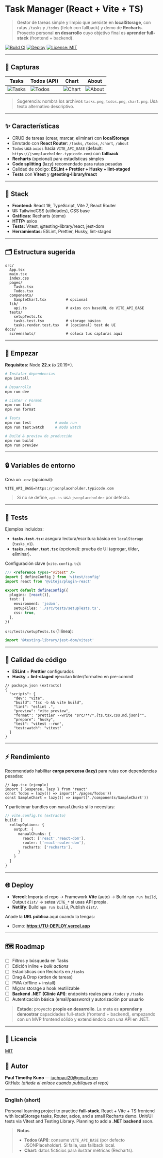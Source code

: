 # Task Manager (React + Vite + TS)

> Gestor de tareas simple y limpio que persiste en **localStorage**, con rutas `/tasks` y `/todos` (fetch con fallback) y demo de **Recharts**. Proyecto personal **en desarrollo** cuyo objetivo final es **aprender full-stack** (frontend + backend).

[![Build CI](https://img.shields.io/badge/CI-GitHub%20Actions-informational)](#)
[![Deploy](https://img.shields.io/badge/Deploy-Vercel-success)](#)
[![License: MIT](https://img.shields.io/badge/License-MIT-yellow.svg)](LICENSE)

---

## 📸 Capturas

| Tasks                                | Todos (API)                          | Chart                                | About                                |
| ------------------------------------ | ------------------------------------ | ------------------------------------ | ------------------------------------ |
| ![Tasks](docs/screenshots/tasks.png) | ![Todos](docs/screenshots/todos.png) | ![Chart](docs/screenshots/chart.png) | ![About](docs/screenshots/about.png) |

> Sugerencia: nombra los archivos `tasks.png`, `todos.png`, `chart.png`. Usa texto alternativo descriptivo.

---

## ✨ Características

- CRUD de tareas (crear, marcar, eliminar) con **localStorage**
- Enrutado con **React Router**: `/tasks`, `/todos`, `/chart`, `/about`
- `Todos` usa `axios` hacia `VITE_API_BASE` (default: `https://jsonplaceholder.typicode.com`) con **fallback**
- **Recharts** (opcional) para estadísticas simples
- **Code splitting** (lazy) recomendado para rutas pesadas
- Calidad de código: **ESLint + Prettier + Husky + lint-staged**
- **Tests** con **Vitest** y **@testing-library/react**

---

## 🧱 Stack

- **Frontend:** React 19, TypeScript, Vite 7, React Router
- **UI:** TailwindCSS (utilidades), CSS base
- **Gráficas:** Recharts (demo)
- **HTTP:** axios
- **Tests:** Vitest, @testing-library/react, jest-dom
- **Herramientas:** ESLint, Prettier, Husky, lint-staged

---

## 🗂️ Estructura sugerida

```
src/
  App.tsx
  main.tsx
  index.css
  pages/
    Tasks.tsx
    Todos.tsx
  components/
    SampleChart.tsx         # opcional
  lib/
    api.ts                  # axios con baseURL de VITE_API_BASE
  tests/
    setupTests.ts
    tasks.test.tsx          # storage básico
    tasks.render.test.tsx   # (opcional) test de UI
docs/
  screenshots/              # coloca tus capturas aquí
```

---

## 🚀 Empezar

**Requisitos:** Node **22.x** (o 20.19+).

```bash
# Instalar dependencias
npm install

# Desarrollo
npm run dev

# Linter / Format
npm run lint
npm run format

# Tests
npm run test           # modo run
npm run test:watch     # modo watch

# Build & preview de producción
npm run build
npm run preview
```

---

## 🔒 Variables de entorno

Crea un `.env` (opcional):

```
VITE_API_BASE=https://jsonplaceholder.typicode.com
```

> Si no se define, `api.ts` usa `jsonplaceholder` por defecto.

---

## 🧪 Tests

Ejemplos incluidos:

- **`tasks.test.tsx`**: asegura lectura/escritura básica en `localStorage` (`tasks_v1`).
- **`tasks.render.test.tsx`** (opcional): prueba de UI (agregar, tildar, eliminar).

Configuración clave (`vite.config.ts`):

```ts
/// <reference types="vitest" />
import { defineConfig } from 'vitest/config'
import react from '@vitejs/plugin-react'

export default defineConfig({
  plugins: [react()],
  test: {
    environment: 'jsdom',
    setupFiles: './src/tests/setupTests.ts',
    css: true,
  },
})
```

`src/tests/setupTests.ts` (1 línea):

```ts
import '@testing-library/jest-dom/vitest'
```

---

## 🧹 Calidad de código

- **ESLint** + **Prettier** configurados
- **Husky** + **lint-staged** ejecutan linter/formateo en pre-commit

```jsonc
// package.json (extracto)
{
  "scripts": {
    "dev": "vite",
    "build": "tsc -b && vite build",
    "lint": "eslint .",
    "preview": "vite preview",
    "format": "prettier --write "src/**/*.{ts,tsx,css,md,json}"",
    "prepare": "husky",
    "test": "vitest --run",
    "test:watch": "vitest"
  }
}
```

---

## ⚡ Rendimiento

Recomendado habilitar **carga perezosa (lazy)** para rutas con dependencias pesadas:

```tsx
// App.tsx (ejemplo)
import { Suspense, lazy } from 'react'
const Todos = lazy(() => import('./pages/Todos'))
const SampleChart = lazy(() => import('./components/SampleChart'))
```

Y particionar bundles con `manualChunks` si lo necesitas:

```ts
// vite.config.ts (extracto)
build: {
  rollupOptions: {
    output: {
      manualChunks: {
        react: ['react','react-dom'],
        router: ['react-router-dom'],
        recharts: ['recharts'],
      }
    }
  }
}
```

---

## 🌐 Deploy

- **Vercel**: Importa el repo → Framework **Vite** (auto) → Build `npm run build`, Output `dist/` → setea `VITE_*` si usas API propia.
- **Netlify**: Build `npm run build`, Publish `dist/`.

Añade la **URL pública** aquí cuando la tengas:

- Demo: **https://TU-DEPLOY.vercel.app**

---

## 🗺️ Roadmap

- [ ] Filtros y búsqueda en Tasks
- [ ] Edición inline + _bulk actions_
- [ ] Estadísticas con Recharts en `/tasks`
- [ ] Drag & Drop (orden de tareas)
- [ ] PWA (offline + install)
- [ ] Migrar storage a hook reutilizable
- [ ] **Backend .NET (Clinic API)**: endpoints reales para `/todos` y `/tasks`
- [ ] Autenticación básica (email/password) y autorización por usuario

> **Estado:** proyecto **propio en desarrollo**. La meta es **aprender y demostrar** capacidades full-stack (frontend + backend), empezando con un MVP frontend sólido y extendiéndolo con una API en .NET.

---

## 📄 Licencia

[MIT](LICENSE)

## 👤 Autor

**Paul Timothy Kuno** — juchpaul20@gmail.com  
GitHub: _(añade el enlace cuando publiques el repo)_

---

### English (short)

Personal learning project to practice **full-stack**. React + Vite + TS frontend with localStorage tasks, Router, axios, and a small Recharts demo. Unit/UI tests via Vitest and Testing Library. Planning to add a **.NET backend** soon.

> **Notas**
>
> - **Todos (API)**: consume `VITE_API_BASE` (por defecto JSONPlaceholder). Si falla, usa fallback local.
> - **Chart**: datos ficticios para ilustrar métricas (Recharts).
